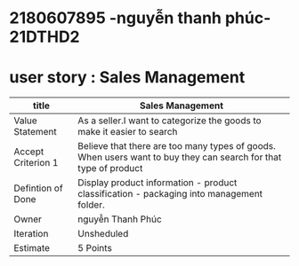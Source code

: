 # 2180607895 -nguyễn thanh phúc- 21DTHD2
# user story : Sales Management
|title               | Sales Management |
|--------------------|-----------------------------------------------------------------------------------------------------------------|
| Value Statement    | As a seller.I want to categorize the goods to make it easier to search                                          |
| Accept Criterion 1 | Believe that there are too many types of goods. When users want to buy they can search for that type of product | 
| Defintion of Done  | Display product information - product classification - packaging into management folder.                        | 
| Owner              | nguyễn Thanh Phúc                                                                                               | 
| Iteration          | Unsheduled                                                                                                      | 
| Estimate           | 5 Points                                                                                                        | 








